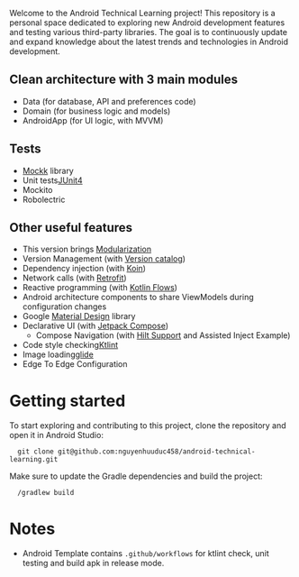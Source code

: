 
Welcome to the Android Technical Learning project! This repository is a personal space dedicated to exploring new Android development features and testing various third-party libraries. The goal is to continuously update and expand knowledge about the latest trends and technologies in Android development.

## Clean architecture with 3 main modules
- Data (for database, API and preferences code)
- Domain (for business logic and models)
- AndroidApp (for UI logic, with MVVM)

## Tests
- [Mockk](https://mockk.io/) library
- Unit tests[JUnit4](https://junit.org/junit4/)
- Mockito
- Robolectric

## Other useful features
- This version brings [Modularization](https://developer.android.com/topic/modularization)
- Version Management (with [Version catalog](https://docs.gradle.org/current/userguide/platforms.html))
- Dependency injection (with [Koin](https://insert-koin.io/docs/reference/koin-android/get-instances))
- Network calls (with [Retrofit](https://square.github.io/retrofit/))
- Reactive programming (with [Kotlin Flows](https://kotlinlang.org/docs/reference/coroutines/flow.html))
- Android architecture components to share ViewModels during configuration changes
- Google [Material Design](https://material.io/blog/android-material-theme-color) library
- Declarative UI (with [Jetpack Compose](https://developer.android.com/jetpack/compose))
    - Compose Navigation (with [Hilt Support](https://developer.android.com/jetpack/compose/libraries#hilt-navigation) and Assisted Inject Example)
- Code style checking[Ktlint](https://github.com/pinterest/ktlint)
- Image loading[glide](https://github.com/bumptech/glide)
- Edge To Edge Configuration

# Getting started
To start exploring and contributing to this project, clone the repository and open it in Android Studio:
```shell
  git clone git@github.com:nguyenhuuduc458/android-technical-learning.git
```
Make sure to update the Gradle dependencies and build the project:
```shell
  /gradlew build
```

# Notes
- Android Template contains `.github/workflows` for ktlint check, unit testing and build apk in release mode.